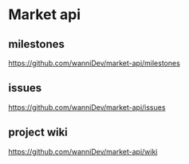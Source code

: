 # Market api

## milestones
https://github.com/wanniDev/market-api/milestones

## issues
https://github.com/wanniDev/market-api/issues

## project wiki
https://github.com/wanniDev/market-api/wiki
